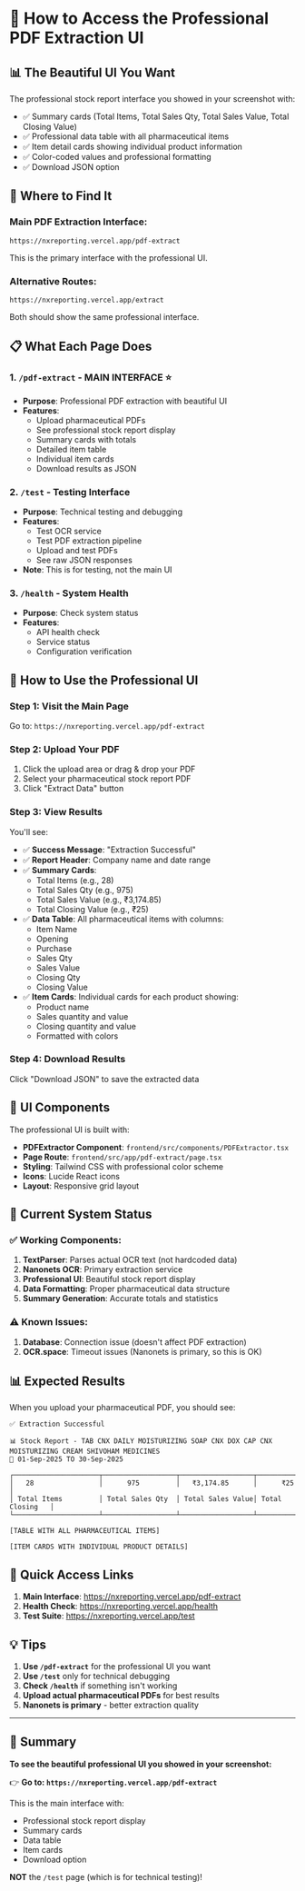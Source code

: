 # 🎯 How to Access the Professional PDF Extraction UI

## 📊 **The Beautiful UI You Want**

The professional stock report interface you showed in your screenshot with:
- ✅ Summary cards (Total Items, Total Sales Qty, Total Sales Value, Total Closing Value)
- ✅ Professional data table with all pharmaceutical items
- ✅ Item detail cards showing individual product information
- ✅ Color-coded values and professional formatting
- ✅ Download JSON option

## 🔗 **Where to Find It**

### **Main PDF Extraction Interface:**
```
https://nxreporting.vercel.app/pdf-extract
```

This is the primary interface with the professional UI.

### **Alternative Routes:**
```
https://nxreporting.vercel.app/extract
```

Both should show the same professional interface.

## 📋 **What Each Page Does**

### 1. `/pdf-extract` - **MAIN INTERFACE** ⭐
- **Purpose**: Professional PDF extraction with beautiful UI
- **Features**: 
  - Upload pharmaceutical PDFs
  - See professional stock report display
  - Summary cards with totals
  - Detailed item table
  - Individual item cards
  - Download results as JSON

### 2. `/test` - Testing Interface
- **Purpose**: Technical testing and debugging
- **Features**:
  - Test OCR service
  - Test PDF extraction pipeline
  - Upload and test PDFs
  - See raw JSON responses
- **Note**: This is for testing, not the main UI

### 3. `/health` - System Health
- **Purpose**: Check system status
- **Features**:
  - API health check
  - Service status
  - Configuration verification

## 🚀 **How to Use the Professional UI**

### **Step 1: Visit the Main Page**
Go to: `https://nxreporting.vercel.app/pdf-extract`

### **Step 2: Upload Your PDF**
1. Click the upload area or drag & drop your PDF
2. Select your pharmaceutical stock report PDF
3. Click "Extract Data" button

### **Step 3: View Results**
You'll see:
- ✅ **Success Message**: "Extraction Successful"
- ✅ **Report Header**: Company name and date range
- ✅ **Summary Cards**: 
  - Total Items (e.g., 28)
  - Total Sales Qty (e.g., 975)
  - Total Sales Value (e.g., ₹3,174.85)
  - Total Closing Value (e.g., ₹25)
- ✅ **Data Table**: All pharmaceutical items with columns:
  - Item Name
  - Opening
  - Purchase
  - Sales Qty
  - Sales Value
  - Closing Qty
  - Closing Value
- ✅ **Item Cards**: Individual cards for each product showing:
  - Product name
  - Sales quantity and value
  - Closing quantity and value
  - Formatted with colors

### **Step 4: Download Results**
Click "Download JSON" to save the extracted data

## 🎨 **UI Components**

The professional UI is built with:
- **PDFExtractor Component**: `frontend/src/components/PDFExtractor.tsx`
- **Page Route**: `frontend/src/app/pdf-extract/page.tsx`
- **Styling**: Tailwind CSS with professional color scheme
- **Icons**: Lucide React icons
- **Layout**: Responsive grid layout

## 🔧 **Current System Status**

### ✅ **Working Components:**
1. **TextParser**: Parses actual OCR text (not hardcoded data)
2. **Nanonets OCR**: Primary extraction service
3. **Professional UI**: Beautiful stock report display
4. **Data Formatting**: Proper pharmaceutical data structure
5. **Summary Generation**: Accurate totals and statistics

### ⚠️ **Known Issues:**
1. **Database**: Connection issue (doesn't affect PDF extraction)
2. **OCR.space**: Timeout issues (Nanonets is primary, so this is OK)

## 📊 **Expected Results**

When you upload your pharmaceutical PDF, you should see:

```
✅ Extraction Successful

📊 Stock Report - TAB CNX DAILY MOISTURIZING SOAP CNX DOX CAP CNX MOISTURIZING CREAM SHIVOHAM MEDICINES
📅 01-Sep-2025 TO 30-Sep-2025

┌─────────────────────┬──────────────────┬──────────────────┬─────────────────┐
│   28                │      975         │   ₹3,174.85      │      ₹25        │
│ Total Items         │ Total Sales Qty  │ Total Sales Value│ Total Closing   │
└─────────────────────┴──────────────────┴──────────────────┴─────────────────┘

[TABLE WITH ALL PHARMACEUTICAL ITEMS]

[ITEM CARDS WITH INDIVIDUAL PRODUCT DETAILS]
```

## 🎯 **Quick Access Links**

1. **Main Interface**: https://nxreporting.vercel.app/pdf-extract
2. **Health Check**: https://nxreporting.vercel.app/health
3. **Test Suite**: https://nxreporting.vercel.app/test

## 💡 **Tips**

1. **Use `/pdf-extract`** for the professional UI you want
2. **Use `/test`** only for technical debugging
3. **Check `/health`** if something isn't working
4. **Upload actual pharmaceutical PDFs** for best results
5. **Nanonets is primary** - better extraction quality

---

## 🎉 **Summary**

**To see the beautiful professional UI you showed in your screenshot:**

👉 **Go to: `https://nxreporting.vercel.app/pdf-extract`**

This is the main interface with:
- Professional stock report display
- Summary cards
- Data table
- Item cards
- Download option

**NOT** the `/test` page (which is for technical testing)!